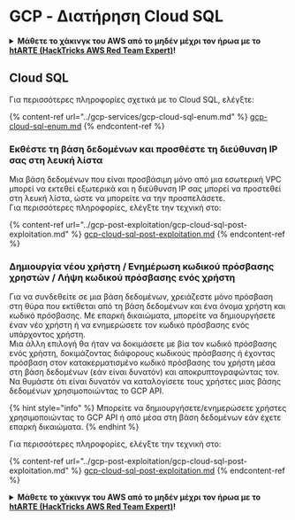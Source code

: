 # GCP - Διατήρηση Cloud SQL

<details>

<summary><strong>Μάθετε το χάκινγκ του AWS από το μηδέν μέχρι τον ήρωα με το</strong> <a href="https://training.hacktricks.xyz/courses/arte"><strong>htARTE (HackTricks AWS Red Team Expert)</strong></a><strong>!</strong></summary>

Άλλοι τρόποι για να υποστηρίξετε το HackTricks:

* Εάν θέλετε να δείτε την **εταιρεία σας να διαφημίζεται στο HackTricks** ή να **κατεβάσετε το HackTricks σε μορφή PDF** ελέγξτε τα [**ΣΧΕΔΙΑ ΣΥΝΔΡΟΜΗΣ**](https://github.com/sponsors/carlospolop)!
* Αποκτήστε το [**επίσημο PEASS & HackTricks swag**](https://peass.creator-spring.com)
* Ανακαλύψτε [**την Οικογένεια PEASS**](https://opensea.io/collection/the-peass-family), τη συλλογή μας από αποκλειστικά [**NFTs**](https://opensea.io/collection/the-peass-family)
* **Εγγραφείτε στη** 💬 [**ομάδα Discord**](https://discord.gg/hRep4RUj7f) ή στη [**ομάδα telegram**](https://t.me/peass) ή **ακολουθήστε** μας στο **Twitter** 🐦 [**@hacktricks_live**](https://twitter.com/hacktricks_live)**.**
* **Μοιραστείτε τα χάκινγκ κόλπα σας υποβάλλοντας PRs στο** [**HackTricks**](https://github.com/carlospolop/hacktricks) και [**HackTricks Cloud**](https://github.com/carlospolop/hacktricks-cloud)
*
*
* &#x20;αποθετήρια github.

</details>

## Cloud SQL

Για περισσότερες πληροφορίες σχετικά με το Cloud SQL, ελέγξτε:

{% content-ref url="../gcp-services/gcp-cloud-sql-enum.md" %}
[gcp-cloud-sql-enum.md](../gcp-services/gcp-cloud-sql-enum.md)
{% endcontent-ref %}

### Εκθέστε τη βάση δεδομένων και προσθέστε τη διεύθυνση IP σας στη λευκή λίστα

Μια βάση δεδομένων που είναι προσβάσιμη μόνο από μια εσωτερική VPC μπορεί να εκτεθεί εξωτερικά και η διεύθυνση IP σας μπορεί να προστεθεί στη λευκή λίστα, ώστε να μπορείτε να την προσπελάσετε.\
Για περισσότερες πληροφορίες, ελέγξτε την τεχνική στο:

{% content-ref url="../gcp-post-exploitation/gcp-cloud-sql-post-exploitation.md" %}
[gcp-cloud-sql-post-exploitation.md](../gcp-post-exploitation/gcp-cloud-sql-post-exploitation.md)
{% endcontent-ref %}

### Δημιουργία νέου χρήστη / Ενημέρωση κωδικού πρόσβασης χρηστών / Λήψη κωδικού πρόσβασης ενός χρήστη

Για να συνδεθείτε σε μια βάση δεδομένων, χρειάζεστε μόνο πρόσβαση στη θύρα που εκτίθεται από τη βάση δεδομένων και ένα όνομα χρήστη και κωδικό πρόσβασης. Με επαρκή δικαιώματα, μπορείτε να δημιουργήσετε έναν νέο χρήστη ή να ενημερώσετε τον κωδικό πρόσβασης ενός υπάρχοντος χρήστη.\
Μια άλλη επιλογή θα ήταν να δοκιμάσετε με βία τον κωδικό πρόσβασης ενός χρήστη, δοκιμάζοντας διάφορους κωδικούς πρόσβασης ή έχοντας πρόσβαση στον κατακερματισμένο κωδικό πρόσβασης του χρήστη μέσα στη βάση δεδομένων (εάν είναι δυνατόν) και αποκρυπτογραφώντας τον.\
Να θυμάστε ότι είναι δυνατόν να καταλογίσετε τους χρήστες μιας βάσης δεδομένων χρησιμοποιώντας το GCP API.

{% hint style="info" %}
Μπορείτε να δημιουργήσετε/ενημερώσετε χρήστες χρησιμοποιώντας το GCP API ή από μέσα στη βάση δεδομένων εάν έχετε επαρκή δικαιώματα.
{% endhint %}

Για περισσότερες πληροφορίες, ελέγξτε την τεχνική στο:

{% content-ref url="../gcp-post-exploitation/gcp-cloud-sql-post-exploitation.md" %}
[gcp-cloud-sql-post-exploitation.md](../gcp-post-exploitation/gcp-cloud-sql-post-exploitation.md)
{% endcontent-ref %}

<details>

<summary><strong>Μάθετε το χάκινγκ του AWS από το μηδέν μέχρι τον ήρωα με το</strong> <a href="https://training.hacktricks.xyz/courses/arte"><strong>htARTE (HackTricks AWS Red Team Expert)</strong></a><strong>!</strong></summary>

Άλλοι τρόποι για να υποστηρίξετε το HackTricks:

* Εάν θέλετε να δείτε την **εταιρεία σας να διαφημίζεται στο HackTricks** ή να **κατεβάσετε το HackTricks σε μορφή PDF** ελέγξτε τα [**ΣΧΕΔΙΑ ΣΥΝΔΡΟΜΗΣ**](https://github.com/sponsors/carlospolop)!
* Αποκτήστε το [**επίσημο PEASS & HackTricks swag**](https://peass.creator-spring.com)
* Ανακαλύψτε [**την Οικογένεια PEASS**](https://opensea.io/collection/the-peass-family), τη συλλογή μας από αποκλειστικά [**NFTs**](https://opensea.io/collection/the-peass-family)
* **Εγγραφείτε στη** 💬 [**ομάδα Discord**](https://discord.gg/hRep4RUj7f) ή στη [**ομάδα telegram**](https://t.me/peass) ή **ακολουθήστε** μας στο **Twitter** 🐦 [**@hacktricks_live**](https://twitter.com/hacktricks_live)**.**
* **Μοιραστείτε τα χάκινγκ κόλπα σας υποβάλλοντας PRs στο** [**HackTricks**](https://github.com/carlospolop/hacktricks) και [**HackTricks Cloud**](https://github.com/carlospolop/hacktricks-cloud)
*
*
* &#x20;αποθετήρια github.

</details>
